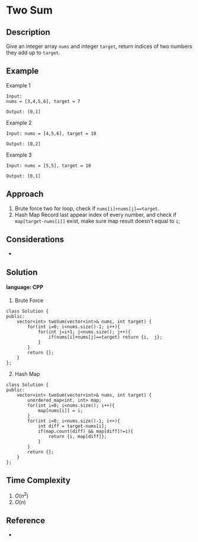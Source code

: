 # Two Sum

## Description
Give an integer array ```nums``` and integer ```target```, return indices of two numbers they add up to ```target```.
## Example
Example 1
```
Input: 
nums = [3,4,5,6], target = 7

Output: [0,1]
```
Example 2
```
Input: nums = [4,5,6], target = 10

Output: [0,2]
```
Example 3
```
Input: nums = [5,5], target = 10

Output: [0,1]
```
## Approach
1. Brute force
    two for loop, check if ```nums[i]+nums[j]==target```.
2. Hash Map
    Record last appear index of every number, and check if ```map[target-nums[i]]``` exist, make sure map result doesn't equal to ```i```;
## Considerations
- 
## Solution
#### language: CPP
1. Brute Force
```
class Solution {
public:
    vector<int> twoSum(vector<int>& nums, int target) {
        for(int i=0; i<nums.size()-1; i++){
            for(int j=i+1; j<nums.size(); j++){
                if(nums[i]+nums[j]==target) return {i,  j};
            }
        }
        return {};
    }
};
```
2. Hash Map
```
class Solution {
public:
    vector<int> twoSum(vector<int>& nums, int target) {
        unordered_map<int, int> map;
        for(int i=0; i<nums.size(); i++){
            map[nums[i]] = i;
        }
        for(int i=0; i<nums.size()-1; i++){
            int diff = target-nums[i];
            if(map.count(diff) && map[diff]!=i){
                return {i, map[diff]};
            }
        }
        return {};
    }
};
```
## Time Complexity
1. $O(n^2)$
2. $O(n)$
## Reference
- 